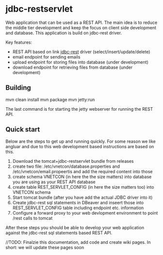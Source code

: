 # jdbc-restservlet
Web application that can be used as a REST API. The main idea is to reduce the middle tier development and keep the focus on client side development and database. This application is build on jdbc-rest driver.

Key features:
* REST API based on link [jdbc-rest](https://github.com/vnetcon/jdbc-rest) driver (select/insert/update/delete)
* email endpoint for sending emails
* upload endpoint for storing files into database (under development)
* download endpoint for retrieving files from database (under development)

## Building
mvn clean install
mvn package
mvn jetty:run 

The last command is for starting the jetty webserver for running the REST API.

## Quick start
Below are the steps to get up and running quickly. For some reason we like angluar and due to this web development based instructions are based on this.

1. Download the tomcat+jdbc-restservlet bundle from releases
2. create two file: /etc/vnetcon/database.properties and /etc/vnetcon/email.propeertis and add the required content into those
3. create schema VNETCON (in here the the size matters) into database you are using as your REST API database
4. create table REST_SERVLET_CONFIG (in here the size matters too) into VNETCON schema
5. Start tomcat bundle (after you have add the actual JDBC driver into it)
6. Create jdbc-rest sql statements in DBeaver and inseert those into REST_SERVLET_CONFIG table including endpoint etc. information
7. Configure a forward proxy to your web devlopment environment to point /rest calls to tomcat

After these steps you should be able to develop your web application against the jdbc-rest sql statements based REST API.

//TODO: Finalzie this documentation, add code and create wiki pages. In short: we will update these pages soon





